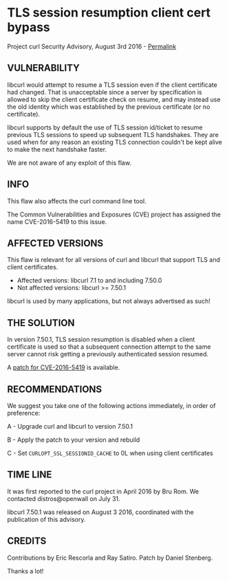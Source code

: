 TLS session resumption client cert bypass
=========================================

Project curl Security Advisory, August 3rd 2016 -
[Permalink](https://curl.haxx.se/docs/CVE-2016-5419.html)

VULNERABILITY
-------------

libcurl would attempt to resume a TLS session even if the client certificate
had changed. That is unacceptable since a server by specification is allowed
to skip the client certificate check on resume, and may instead use the old
identity which was established by the previous certificate (or no
certificate).

libcurl supports by default the use of TLS session id/ticket to resume
previous TLS sessions to speed up subsequent TLS handshakes. They are used
when for any reason an existing TLS connection couldn't be kept alive to make
the next handshake faster.

We are not aware of any exploit of this flaw.

INFO
----

This flaw also affects the curl command line tool.

The Common Vulnerabilities and Exposures (CVE) project has assigned the name
CVE-2016-5419 to this issue.

AFFECTED VERSIONS
-----------------

This flaw is relevant for all versions of curl and libcurl that support TLS
and client certificates.

- Affected versions: libcurl 7.1 to and including 7.50.0
- Not affected versions: libcurl >= 7.50.1

libcurl is used by many applications, but not always advertised as such!

THE SOLUTION
------------

In version 7.50.1, TLS session resumption is disabled when a client certificate
is used so that a subsequent connection attempt to the same server cannot risk
getting a previously authenticated session resumed.

A [patch for CVE-2016-5419](https://curl.haxx.se/CVE-2016-5419.patch) is
available.

RECOMMENDATIONS
---------------

We suggest you take one of the following actions immediately, in order of
preference:

 A - Upgrade curl and libcurl to version 7.50.1

 B - Apply the patch to your version and rebuild

 C - Set `CURLOPT_SSL_SESSIONID_CACHE` to 0L when using client certificates

TIME LINE
---------

It was first reported to the curl project in April 2016 by Bru Rom. We
contacted distros@openwall on July 31.

libcurl 7.50.1 was released on August 3 2016, coordinated with the publication
of this advisory.

CREDITS
-------

Contributions by Eric Rescorla and Ray Satiro. Patch by Daniel Stenberg.

Thanks a lot!
